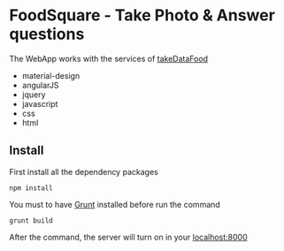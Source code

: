 # FoodSquare - Take Photo & Answer questions

The WebApp works with the services of [takeDataFood](https://github.com/foodSquare/takeDataFood) 

- material-design
- angularJS
- jquery
- javascript
- css
- html


## Install
First install all the dependency packages

```shell
npm install 
```

You must to have [Grunt](http://gruntjs.com/) installed before run the command
```shell
grunt build
```

After the command, the server will turn on in your [localhost:8000](http://localhost:8000)